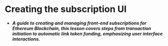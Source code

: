 # Creating the subscription UI
- ***A guide to creating and managing front-end subscriptions for Ethereum Blockchain, this lesson covers steps from transaction initiation to automatic link token funding, emphasizing user interface interactions.***

## 